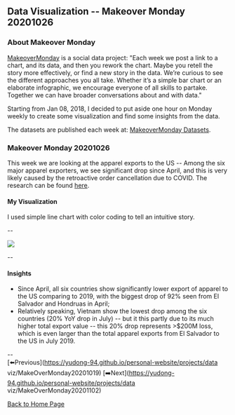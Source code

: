 <head>
  <!-- Global site tag (gtag.js) - Google Analytics -->
<script async src="https://www.googletagmanager.com/gtag/js?id=UA-112502179-1"></script>
<script>
  window.dataLayer = window.dataLayer || [];
  function gtag(){dataLayer.push(arguments);}
  gtag('js', new Date());

  gtag('config', 'UA-112502179-1');
</script>
</head>


## Data Visualization -- Makeover Monday 20201026

### About Makeover Monday

[MakeoverMonday](http://www.makeovermonday.co.uk/) is a social data project:
"Each week we post a link to a chart, and its data, and then you rework the chart.
Maybe you retell the story more effectively, or find a new story in the data.
We’re curious to see the different approaches you all take. Whether it’s a simple bar chart or an elaborate infographic, we encourage everyone of all skills to partake.
Together we can have broader conversations about and with data."

Starting from Jan 08, 2018, I decided to put aside one hour on Monday weekly to create some visualization and find some insights from the data.

The datasets are published each week at: [MakeoverMonday Datasets](http://www.makeovermonday.co.uk/data/).

### Makeover Monday 20201026

This week we are looking at the apparel exports to the US -- Among the six major apparel exporters, we see significant drop since April, and this is very likely caused by the retroactive order cancellation due to COVID. The research can be found [here](https://www.workersrights.org/wp-content/uploads/2020/10/Unpaid-Billions_October-6-2020.pdf). 

#### My Visualization

I used simple line chart with color coding to tell an intuitive story.    

--  
<div class='tableauPlaceholder' id='viz1603761159382' style='position: relative'>
<noscript><a href='#'>
  <img alt=' ' src='https:&#47;&#47;public.tableau.com&#47;static&#47;images&#47;Ma&#47;MakeOverMonday20201026ApparelExportstoUS&#47;ApparelExportstoUS&#47;1_rss.png' style='border: none' />
</a></noscript>
<object class='tableauViz'  style='display:none;'>
  <param name='host_url' value='https%3A%2F%2Fpublic.tableau.com%2F' />
  <param name='embed_code_version' value='3' />
  <param name='site_root' value='' />
  <param name='name' value='MakeOverMonday20201026ApparelExportstoUS&#47;ApparelExportstoUS' />
  <param name='tabs' value='no' />
  <param name='toolbar' value='yes' />
  <param name='static_image' value='https:&#47;&#47;public.tableau.com&#47;static&#47;images&#47;Ma&#47;MakeOverMonday20201026ApparelExportstoUS&#47;ApparelExportstoUS&#47;1.png' />
  <param name='animate_transition' value='yes' />
  <param name='display_static_image' value='yes' />
  <param name='display_spinner' value='yes' />
  <param name='display_overlay' value='yes' />
  <param name='display_count' value='yes' />
  <param name='language' value='en' />
  <param name='filter' value='publish=yes' />
</object></div>        
<script type='text/javascript'>     
  var divElement = document.getElementById('viz1603761159382');       
  var vizElement = divElement.getElementsByTagName('object')[0];                
  if ( divElement.offsetWidth > 800 ) { vizElement.style.width='800px';vizElement.style.height='527px';} else if ( divElement.offsetWidth > 500 ) { vizElement.style.width='800px';vizElement.style.height='527px';} else { vizElement.style.width='100%';vizElement.style.height='727px';}               
  var scriptElement = document.createElement('script');                
  scriptElement.src = 'https://public.tableau.com/javascripts/api/viz_v1.js';              
  vizElement.parentNode.insertBefore(scriptElement, vizElement);          
</script>
  
  
--  

#### Insights
* Since April, all six countries show significantly lower export of apparel to the US comparing to 2019, with the biggest drop of 92% seen from El Salvador and Hondruas in April;  
* Relatively speaking, Vietnam show the lowest drop among the six countries (20% YoY drop in July) -- but it this partly due to its much higher total export value -- this 20% drop represents >$200M loss, which is even larger than the total apparel exports from El Salvador to the US in July 2019.  

--  
[⬅️Previous](https://yudong-94.github.io/personal-website/projects/data viz/MakeOverMonday20201019)  [➡️Next](https://yudong-94.github.io/personal-website/projects/data viz/MakeOverMonday20201102)  

[Back to Home Page](https://yudong-94.github.io/personal-website/)
